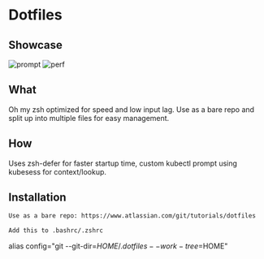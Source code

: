 # Dotfiles

## Showcase

![prompt](https://raw.github.com/Ramilito/.dotfiles/main/docs/images/prompt.png)
![perf](https://raw.github.com/Ramilito/.dotfiles/main/docs/images/dotfiles-perf.png)

## What
Oh my zsh optimized for speed and low input lag.
Use as a bare repo and split up into multiple files for easy management.

## How
Uses zsh-defer for faster startup time, custom kubectl prompt using kubesess for context/lookup.


## Installation

```zsh
Use as a bare repo: https://www.atlassian.com/git/tutorials/dotfiles

Add this to .bashrc/.zshrc

```
alias config="git --git-dir=$HOME/.dotfiles --work-tree=$HOME"
```
